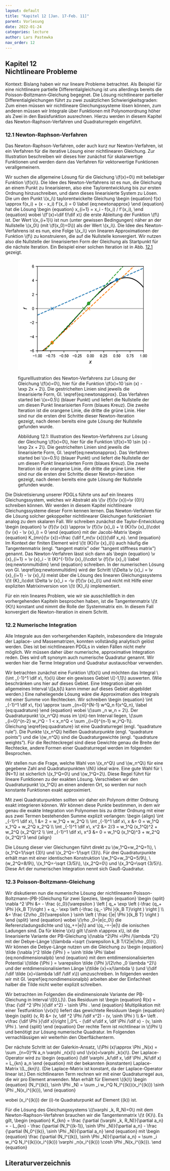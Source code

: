 ```yaml
---
layout: default
title: "Kapitel 12 [Jan. 17-Feb. 11]"
parent: Vorlesung
date: 2022-01-24
categories: lecture
author: Lars Pastewka
nav_order: 12
---
```



<h2 class='chapterHead'><span class='titlemark'>Kapitel 12</span><br /><a id='x1-100012'></a>Nichtlineare Probleme</h2>
<div id='shaded*-1' class='framedenv'>
<!-- l. 3 --><p class='noindent'><span class='underline'><span class='cmbx-12'>Kontext:</span></span> Bislang haben wir nur lineare Probleme betrachtet. Als Beispiel für
eine nichtlineare partielle Differentialgleichung ist uns allerdings bereits die
Poisson-Boltzmann-Gleichung begegnet. Die Lösung nichtlinearer partieller
Differentialgleichungen führt zu zwei zusätzlichen Schwierigkeitsgraden: Zum
einen müssen wir nichtlineare Gleichungssysteme lösen können, zum
anderen müssen wir Integrale über Funktionen mit Polynomordnung
höher als Zwei in den Basisfunktion ausrechnen. Hierzu werden in diesem
Kapitel das Newton-Raphson-Verfahren und Quadraturregeln eingeführt. </p></div>
<h3 class='sectionHead'><span class='titlemark'>12.1 </span> <a id='x1-200012.1'></a>Newton-Raphson-Verfahren</h3>
<!-- l. 9 --><p class='noindent'>Das <span class='cmti-12'>Newton-Raphson-Verfahren</span>, oder auch kurz nur <span class='cmti-12'>Newton-Verfahren</span>, ist
ein Verfahren für die iterative Lösung einer nichtlinearen Gleichung.
Zur Illustration beschreiben wir dieses hier zunächst für skalarwertige
Funktionen und werden dann das Verfahren für vektorwertige Funktionen
verallgemeinern.
</p><!-- l. 11 --><p class='indent'> Wir suchen die allgemeine Lösung für die Gleichung \(f(x)=0\) mit beliebiger
Funktion \(f(x)\). Die Idee des Newton-Verfahrens ist es nun, die Gleichung an einem
Punkt zu linearisieren, also eine Taylorentwicklung bis zur ersten Ordnung
hinzuschreiben, und dann dieses linearisierte System zu Lösen. Die um den
Punkt \(x_i\) taylorentwickelte Gleichung \begin {equation} f(x) \approx f(x_i) + (x - x_i) f'(x_i) = 0 \label {eq:newtonapprox} \end {equation}
hat die Lösung \begin {equation} x_{i+1} = x_i - f(x_i) / f'(x_i), \end {equation}
wobei \(f'(x)=\dif f/\dif x\) die erste Ableitung der Funktion \(f\) ist. Der Wert \(x_{i+1}\) ist nun (unter gewissen
Bedingungen) näher an der Nullstelle \(x_0\) (mit \(f(x_0)=0\)) als der Wert \(x_i\). Die Idee des
Newton-Verfahrens ist es nun, eine Folge \(x_i\) von linearen Approximationen der
Funktion \(f\) zu konstruieren, die auf die Nullstelle konvergiert. Wir nutzen also die
Nullstelle der linearisierten Form der Gleichung als Startpunkt für die
nächste Iteration. Ein Beispiel einer solchen Iteration ist in Abb. <a href='#x1-2001r1'>12.1<!-- tex4ht:ref: fig:newton --></a>
gezeigt.
</p>
<figure class='figure'>







<!-- l. 26 --><p class='noindent'> <img width='467' height='350' src='Figures/NewtonMethod/newton-.png' alt='PIC' /> <a id='x1-2001r1'></a>
<a id='x1-2002'></a>
</p><!-- l. 28 --><p class='noindent'>figureIllustration des Newton-Verfahrens zur Lösung der Gleichung \(f(x)=0\), hier
für die Funktion \(f(x)=10 \sin (x) - \exp 2x + 2\). Die gestrichelten Linien sind jeweils die linearisierte Form,
Gl. \eqref{eq:newtonapprox}. Das Verfahren started bei \(x=0.5\) (blauer Punkt) und
liefert die Nullstelle der um diesen Punkt linearisierten Form (blaues Kreuz).
Die zweite Iteration ist die orangene Linie, die dritte die grüne Linie. Hier
sind nur die ersten drei Schritte dieser Newton-Iteration gezeigt, nach denen
bereits eine gute Lösung der Nullstelle gefunden wurde.
</p>
<figcaption class='caption'><span class='id'>Abbildung 12.1: </span><span class='content'>Illustration des Newton-Verfahrens zur Lösung der
Gleichung \(f(x)=0\), hier für die Funktion \(f(x)=10 \sin (x) - \exp 2x + 2\). Die gestrichelten Linien sind jeweils die
linearisierte Form, Gl. \eqref{eq:newtonapprox}. Das Verfahren started bei
\(x=0.5\) (blauer Punkt) und liefert die Nullstelle der um diesen Punkt linearisierten
Form (blaues Kreuz). Die zweite Iteration ist die orangene Linie, die dritte die
grüne Linie. Hier sind nur die ersten drei Schritte dieser Newton-Iteration
gezeigt, nach denen bereits eine gute Lösung der Nullstelle gefunden wurde.
</span></figcaption><!-- tex4ht:label?: x1-2001r12.1 -->



</figure>
<!-- l. 32 --><p class='indent'> Die Diskretisierung unserer PDGLs führte uns auf ein lineares Gleichungssystem,
welches wir Abstrakt als \(\v {f}(\v {x})=\v {0}\) schreiben können. Wir werden in diesem Kapitel
nichtlineare Gleichungssysteme dieser Form kennen lernen. Das Newton-Verfahren
für die Lösung solcher gekoppelter nichtlinearer Gleichungen funktioniert analog
zu dem skalaren Fall. Wir schreiben zunächst die Taylor-Entwicklung
\begin {equation} \v {f}(\v {x}) \approx \v {f}(\v {x}_i) + \t {K}(\v {x}_i)\cdot (\v {x} - \v {x}_i) = 0 \end {equation}
mit der <span class='cmti-12'>Jacobi-Matrix </span>\begin {equation} K_{mn}(\v {x})=\frac {\dif f_m(\v {x})}{\dif x_n}. \end {equation}
Im Kontext der finiten Element wird \(\t {K}(\v {x}_i)\) auch häufig die <span class='cmti-12'>Tangentenmatrix</span>
(engl. “tangent matrix” oder “tangent stiffness matrix”) genannt. Das
Newton-Verfahren lässt sich dann als \begin {equation} \v {x}_{i+1} = \v {x}_i - \t {K}^{-1}(\v {x}_i)\cdot \v {f}(\v {x}_i) \label {eq:newtonmultidim} \end {equation}
schreiben. In der numerischen Lösung von Gl. \eqref{eq:newtonmultidim} wird
der Schritt \(\Delta \v {x}_i = \v {x}_{i+1} - \v {x}_i\) meist über die Lösung des linearen Gleichungssystems \(\t {K}_i\cdot \Delta \v {x}_i = -\v {f}(\v {x}_i)\) und nicht
mit Hilfe einer expliziten Matrixinversion von \(\t {K}_i\) implementiert.
</p><!-- l. 47 --><p class='indent'> Für ein rein lineares Problem, wie wir sie ausschließlich in den vorhergehenden
Kapiteln besprochen haben, ist die Tangentenmatrix \(\t {K}\) konstant und nimmt die
Rolle der Systemmatrix ein. In diesem Fall konvergiert die Newton-Iteration in
einem Schritt.
</p>
<h3 class='sectionHead'><span class='titlemark'>12.2 </span> <a id='x1-300012.2'></a>Numerische Integration</h3>
<!-- l. 51 --><p class='noindent'>Alle Integrale aus den vorhergehenden Kapiteln, insbesondere die Integrale der
Laplace- und Massematrizen, konnten vollständig analytisch gelöst werden.
Dies ist bei nichtlinearen PDGLs in vielen Fällen nicht mehr möglich. Wir
müssen daher über numerische, approximative Integration reden. Dies wird oft
synonym auch <span class='cmti-12'>numerische Quadratur </span>genannt. Wir werden hier die Terme
Integration und Quadratur austauschbar verwenden.
</p><!-- l. 53 --><p class='indent'> Wir betrachten zunächst eine Funktion \(f(x)\) und möchten das Integral \(\int _{-1}^1 \dif x\, f(x)\) über
ein gewisses Gebiet \([-1,1]\) auswerten. (Wie beschränken uns hier auf dieses
Gebiet. Eine Integration über ein allgemeines Interval \([a,b]\) kann immer auf
dieses Gebiet abgebildet werden.) Eine naheliegende Lösung wäre die
Approximation des Integrals mit einer Summe von Rechtecken. Wir schreiben
\begin {equation} \int _{-1}^1 \dif x\, f(x) \approx \sum _{n=0}^{N-1} w^Q_n f(x^Q_n), \label {eq:quadrature} \end {equation}
wobei \(\sum _n w_n = 2\). Der Quadraturpunkt \(x_n^Q\) muss im \(n\)-ten Interval liegen, \(\sum _{i=0}^{n-2} w_i^Q - 1 &lt; x_n^Q &lt; \sum _{i=0}^{n-1} w_i^Q-1\).
Gleichung \eqref{eq:quadrature} ist eine <span class='cmti-12'>Quadraturregel </span>(engl. “quadrature
rule”). Die Punkte \(x_n^Q\) heißen Quadraturpunkte (engl. “quadrature points”) und die \(w_n^Q\)
sind die Quadraturgewichte (engl. “quadrature weights”). Für die Rechteckregel
sind diese Gewichte genau die Breite der Rechtecke, andere Formen einer
Quadraturregel werden im folgenden Besprochen.



</p><!-- l. 60 --><p class='indent'> Wir stellen nun die Frage, welche Wahl von \(x_n^Q\) und \(w_n^Q\) für eine gegebene Zahl and
Quadraturpunkten \(N\) ideal wäre. Eine gute Wahl für \(N=1\) ist sicherlich \(x_1^Q=0\) und \(w_1^Q=2\). Diese
Regel führt für lineare Funktionen zu der exakten Lösung. Verschieben wir den
Quadraturpunkt \(x_1^Q\) an einen anderen Ort, so werden nur noch konstante Funktionen
exakt approximiert.
</p><!-- l. 62 --><p class='indent'> Mit zwei Quadraturpunkten sollten wir daher ein Polynom dritter
Ordnung exakt integrieren können. Wir können diese Punkte bestimmen,
in dem wir genau die exakte Integration von Polynomen bis zu dritter
Ordnung mit einer aus zwei Termen bestehenden Summe explizit verlangen: \begin {align} \int _{-1}^1 \dif x\, 1 &amp;= 2 = w_1^Q + w_2^Q \\ \int _{-1}^1 \dif x\, x &amp;= 0 = w_1^Q x_1^Q + w_2^Q x_2^Q \\ \int _{-1}^1 \dif x\, x^2 &amp;= 2/3 = w_1^Q (x_1^Q)^2 + w_2^Q (x_2^Q)^2 \\ \int _{-1}^1 \dif x\, x^3 &amp;= 0 = w_1^Q (x_1^Q)^3 + w_2^Q (x_2^Q)^3 \end {align}
</p><!-- l. 69 --><p class='indent'> Die Lösung dieser vier Gleichungen führt direkt zu \(w_1^Q=w_2^Q=1\), \(x_1^Q=1/\sqrt {3}\) und \(x_2^Q=-1/\sqrt {3}\). Für drei
Quadraturpunkte erhält man mit einer identischen Konstruktion \(w_1^Q=w_3^Q=5/9\), \(w_2^Q=8/9\), \(x_1^Q=-\sqrt {3/5}\), \(x_2^Q=0\) und \(x_3^Q=\sqrt {3/5}\).
Diese Art der numerischen Integration nennt sich <span class='cmti-12'>Gauß-Quadratur</span>.
</p><!-- l. 71 --><p class='noindent'>
</p>
<h3 class='sectionHead'><span class='titlemark'>12.3 </span> <a id='x1-400012.3'></a>Poisson-Boltzmann-Gleichung</h3>
<!-- l. 73 --><p class='noindent'>Wir diskutieren nun die numerische Lösung der nichtlinearen
Poisson-Boltzmann-(PB-)Gleichung für zwei Spezies, \begin {equation} \begin {split} \nabla ^2 \Phi &amp;= - \frac {c_0}{\varepsilon } \left [ q_+ \exp \left (-\frac {q_+ \Phi }{k_B T}\right ) + q_- \exp \left (-\frac {q_- \Phi }{k_B T}\right ) \right ] \\ &amp;= \frac {2\rho _0}{\varepsilon } \sinh \left ( \frac {|e| \Phi }{k_B T} \right ) \end {split} \end {equation}
wobei \(\rho _0=|e|c_0\) die Referenzladungsdichte und \(q_+=|e|\) and \(q_-=-|e|\) die ionischen Ladungen sind. Da
für kleine \(x\) gilt \(\sinh x\approx x\), ist die linearisierte Variante der PB-Gleichung \(\nabla ^2\Phi =\Phi /\lambda ^2\) mit der
Debye-Länge \(\lambda =\sqrt {\varepsilon k_B T/(2|e|\rho _0)}\). Wir können die Debye-Länge nutzen um die Gleichung zu
\begin {equation} \tilde {\nabla }^2 \tilde {\Phi } = \sinh \tilde \Phi \label {eq:nondimensionalpb} \end {equation}
mit dem entdimensionalisierten Potential \(\tilde {\Phi } = \varepsilon \tilde {\Phi }/(2\rho _0 \lambda ^2)\) und der entdimensionalisierten Länge \(\tilde {x}=x/\lambda \)
(und \(\dif /\dif \tilde {x}=\lambda \dif /\dif x\)) umzuschreiben. In folgenden werden wir mit Gl. \eqref{eq:nondimensionalpb}
arbeiten aber der Einfachheit halber die Tilde nicht weiter explizit schreiben.
</p><!-- l. 90 --><p class='indent'> Wir betrachten im Folgenden die eindimensionale Variante der PB-Gleichung
in Interval \([0,L]\). Das Residuum ist \begin {equation} R(x) = \frac {\dif ^2 \Phi }{\dif x^2} - \sinh \Phi . \end {equation}
Multiplikation mit einer Testfunktion \(v(x)\) liefert das gewichtete Residuum
\begin {equation} \begin {split} (v, R) &amp;= (v, \dif ^2 \Phi /\dif x^2) - (v, \sinh \Phi ) \\ &amp;= \left . v\frac {\dif \Phi }{\dif x}\right |_0^L - (\dif v/\dif x, \dif \Phi /\dif x) - (v, \sinh \Phi ). \end {split} \end {equation}
Der rechte Term ist nichtlinear in \(\Phi \) und benötigt zur Lösung numerische
Quadratur. Im Folgenden vernachlässigen wir weiterhin den Oberflächenterm.
</p><!-- l. 103 --><p class='indent'> Der nächste Schritt ist der Galerkin-Ansatz, \(\Phi (x)\approx \Phi _N(x) = \sum _{n=0}^N a_n \varphi _n(x)\) und \(v(x)=\varphi _k(x)\). Der Laplace-Operator
wird zu \begin {equation} (\dif \varphi _k/\dif x, \dif \Phi _N/\dif x) = L_{kn} a_n \end {equation}
mit der bekannten (konstanten) Laplace-Matrix \(L_{kn}\). (Die Laplace-Matrix ist
konstant, da der Laplace-Operator linear ist.) Den nichtlinearen Term rechnen wir
mit einer Quadraturregel aus, die wir <span class='cmti-12'>pro Element anwenden</span>. Man erhält für
Element \((k)\) \begin {equation} (N_I^{(k)}, \sinh \Phi _N) = \sum _i w_i^Q N_I^{(k)}(x_i^{(k)}) \sinh \Phi _N(x_i^{(k)}), \end {equation}



wobei \(x_i^{(k)}\) der \(i\)-te Quadraturpunkt auf Element \((k)\) ist.
</p><!-- l. 113 --><p class='indent'> Für die Lösung des Gleichungssystems \((\varphi _k, R_N)=0\) mit dem Newton-Raphson-Verfahren
brauchen wir die Tangentenmatrix \(\t {K}\). Es gilt, \begin {equation} K_{kn} = \frac {\partial (\varphi _k, R_N)}{\partial a_n} = - L_{kn} - \frac {\partial (N_1^{(k-1)}, \sinh \Phi _N)}{\partial a_n} - \frac {\partial (N_0^{(k)}, \sinh \Phi _N)}{\partial a_n} \end {equation}
mit \begin {equation} \frac {\partial (N_I^{(k)}, \sinh \Phi _N)}{\partial a_n} = \sum _i w_i^Q N_I^{(k)}(x_i^{(k)}) \varphi _n(x_i^{(k)}) \cosh \Phi _N(x_i^{(k)}). \end {equation}



</p>
<h2 class='likechapterHead'><a id='x1-500012.3'></a>Literaturverzeichnis</h2>

